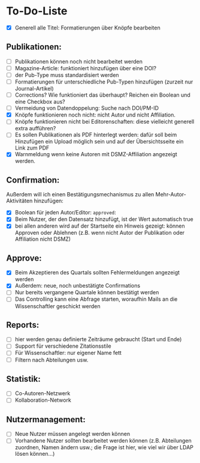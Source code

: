 # To-Do-Liste

-[x] Generell alle Titel: Formatierungen über Knöpfe bearbeiten

## Publikationen:
-[ ] Publikationen können noch nicht bearbeitet werden
-[ ] Magazine-Article: funktioniert hinzufügen über eine DOI?
-[ ] der Pub-Type muss standardisiert werden
-[ ] Formatierungen für unterschiedliche Pub-Typen hinzufügen (zurzeit nur Journal-Artikel)
-[ ] Corrections? Wie funktioniert das überhaupt? Reichen ein Boolean und eine Checkbox aus?
-[ ] Vermeidung von Datendoppelung: Suche nach DOI/PM-ID
-[x] Knöpfe funktionieren noch nicht: nicht Autor und nicht Affiliation.
-[ ] Knöpfe funktionieren nicht bei Editorenschaften: diese vielleicht generell extra aufführen?
-[ ] Es sollen Publikationen als PDF hinterlegt werden: dafür soll beim Hinzufügen ein Upload möglich sein und auf der Übersichtsseite ein Link zum PDF
-[x] Warnmeldung wenn keine Autoren mit DSMZ-Affiliation angezeigt werden.

## Confirmation:
Außerdem will ich einen Bestätigungsmechanismus zu allen Mehr-Autor-Aktivitäten hinzufügen:
-[x] Boolean für jeden Autor/Editor: `approved`:
-[x] Beim Nutzer, der den Datensatz hinzufügt, ist der Wert automatisch true
-[x] bei allen anderen wird auf der Startseite ein Hinweis gezeigt: können Approven oder Ablehnen (z.B. wenn nicht Autor der Publikation oder Affiliation nicht DSMZ)

## Approve:
-[x] Beim Akzeptieren des Quartals sollten Fehlermeldungen angezeigt werden
-[x] Außerdem: neue, noch unbestätigte Confirmations
-[ ] Nur bereits vergangene Quartale können bestätigt werden
-[ ] Das Controlling kann eine Abfrage starten, woraufhin Mails an die Wissenschaftler geschickt werden

## Reports:
-[ ] hier werden genau definierte Zeiträume gebraucht (Start und Ende)
-[ ] Support für verschiedene Zitationsstile
-[ ] Für Wissenschaftler: nur eigener Name fett
-[ ] Filtern nach Abteilungen usw.

## Statistik:
-[ ] Co-Autoren-Netzwerk
-[ ] Kollaboration-Network

## Nutzermanagement:
-[ ] Neue Nutzer müssen angelegt werden können
-[ ] Vorhandene Nutzer sollten bearbeitet werden können (z.B. Abteilungen zuordnen, Namen ändern usw.; die Frage ist hier, wie viel wir über LDAP lösen können...)
<!-- 
<div class="csl-entry">Feynman, R. (2000). Probability Theory. In <i>Reliability, Maintenance and Logistic Support</i> (pp. 13–49). Springer US. https://doi.org/10.1007/978-1-4615-4655-9_2</div> -->